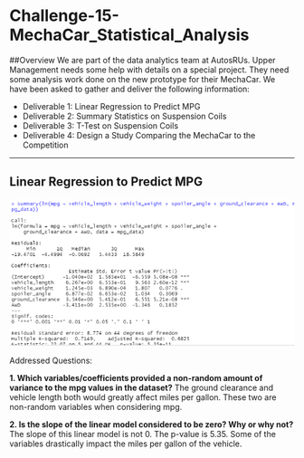 # Challenge-15-MechaCar_Statistical_Analysis

##Overview
We are part of the data analytics team at AutosRUs. Upper Management needs some help with details on a special project. They need some analysis work done on the new prototype for their MechaCar. We have been asked to gather and deliver the following information:
  - Deliverable 1: Linear Regression to Predict MPG
  - Deliverable 2: Summary Statistics on Suspension Coils
  - Deliverable 3: T-Test on Suspension Coils
  - Deliverable 4: Design a Study Comparing the MechaCar to the Competition

-----------------------------------------------------------------------------------
  ## Linear Regression to Predict MPG


![Deliverable 1](https://github.com/LindsayTeeters/Challenge-15-MechaCar_Statistical_Analysis/blob/main/Resources/summary%20mpg%20vehicle%20lengthwidth.png)


Addressed Questions:

<b>1. Which variables/coefficients provided a non-random amount of variance to the mpg values in the dataset?</b>
The ground clearance and vehicle length both would greatly affect miles per gallon. These two are non-random variables when considering mpg.

<b>2. Is the slope of the linear model considered to be zero? Why or why not?</b>
The slope of this linear model is not 0. The p-value is 5.35. Some of the variables drastically impact the miles per gallon of the vehicle.

